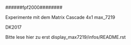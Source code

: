 ######fpf2000########

Experimente mit dem Matrix Cascade 4x1 max_7219

DK2017 

Bitte lese hier zu erst
 display_max7219/infos/README.rst 
